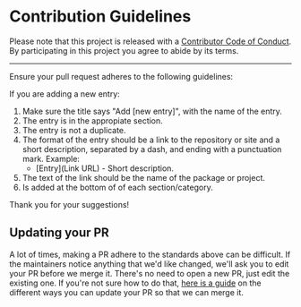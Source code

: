 # Contribution Guidelines

Please note that this project is released with a
[Contributor Code of Conduct](code-of-conduct.md). By participating in this
project you agree to abide by its terms.

---

Ensure your pull request adheres to the following guidelines:

If you are adding a new entry:

1. Make sure the title says "Add [new entry]", with the name of the entry.
1. The entry is in the appropiate section.
1. The entry is not a duplicate.
1. The format of the entry should be a link to the repository or site and 
a short description, separated by a dash, and ending with a punctuation mark. Example:
	* [Entry](Link URL) - Short description.
1. The text of the link should be the name of the package or project.
1. Is added at the bottom of of each section/category.

Thank you for your suggestions!

## Updating your PR

A lot of times, making a PR adhere to the standards above can be difficult.
If the maintainers notice anything that we'd like changed, we'll ask you to
edit your PR before we merge it. There's no need to open a new PR, just edit
the existing one. If you're not sure how to do that,
[here is a guide](https://github.com/RichardLitt/docs/blob/master/amending-a-commit-guide.md)
on the different ways you can update your PR so that we can merge it.
